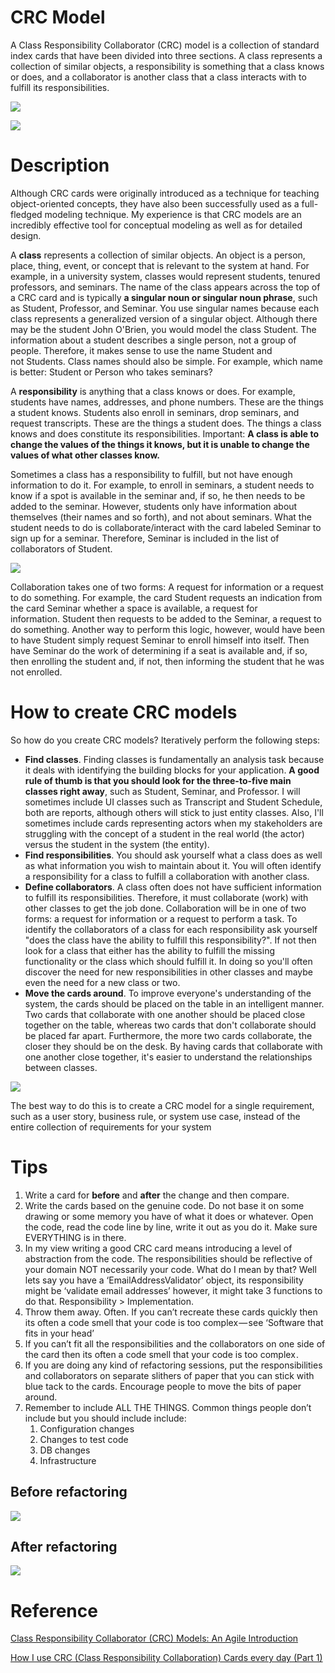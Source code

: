 # CRC Model

A Class Responsibility Collaborator (CRC) model is a collection of standard index cards that have been divided into three sections. A class represents a collection of similar objects, a responsibility is something that a class knows or does, and a collaborator is another class that a class interacts with to fulfill its responsibilities.

![](images/Untitled-e86a14be-5859-433b-95cc-c112c47a3cba.png)

![](images/Untitled-f9e2f4b3-978c-409b-8f86-73e56eb396cd.png)

# Description

Although CRC cards were originally introduced as a technique for teaching object-oriented concepts, they have also been successfully used as a full-fledged modeling technique. My experience is that CRC models are an incredibly effective tool for conceptual modeling as well as for detailed design.

A **class** represents a collection of similar objects. An object is a person, place, thing, event, or concept that is relevant to the system at hand. For example, in a university system, classes would represent students, tenured professors, and seminars. The name of the class appears across the top of a CRC card and is typically **a singular noun or singular noun phrase**, such as Student, Professor, and Seminar. You use singular names because each class represents a generalized version of a singular object. Although there may be the student John O'Brien, you would model the class Student. The information about a student describes a single person, not a group of people. Therefore, it makes sense to use the name Student and not Students. Class names should also be simple. For example, which name is better: Student or Person who takes seminars?

A **responsibility** is anything that a class knows or does. For example, students have names, addresses, and phone numbers. These are the things a student knows. Students also enroll in seminars, drop seminars, and request transcripts. These are the things a student does. The things a class knows and does constitute its responsibilities. Important: **A class is able to change the values of the things it knows, but it is unable to change the values of what other classes know.**

Sometimes a class has a responsibility to fulfill, but not have enough information to do it. For example, to enroll in seminars, a student needs to know if a spot is available in the seminar and, if so, he then needs to be added to the seminar. However, students only have information about themselves (their names and so forth), and not about seminars. What the student needs to do is collaborate/interact with the card labeled Seminar to sign up for a seminar. Therefore, Seminar is included in the list of collaborators of Student.

![](images/Untitled-94e83527-d977-4e9d-93e7-aa5750a01213.png)

Collaboration takes one of two forms: A request for information or a request to do something. For example, the card Student requests an indication from the card Seminar whether a space is available, a request for information. Student then requests to be added to the Seminar, a request to do something. Another way to perform this logic, however, would have been to have Student simply request Seminar to enroll himself into itself. Then have Seminar do the work of determining if a seat is available and, if so, then enrolling the student and, if not, then informing the student that he was not enrolled.

# How to create CRC models

So how do you create CRC models? Iteratively perform the following steps:

- **Find classes**. Finding classes is fundamentally an analysis task because it deals with identifying the building blocks for your application. **A good rule of thumb is that you should look for the three-to-five main classes right away**, such as Student, Seminar, and Professor. I will sometimes include UI classes such as Transcript and Student Schedule, both are reports, although others will stick to just entity classes. Also, I'll sometimes include cards representing actors when my stakeholders are struggling with the concept of a student in the real world (the actor) versus the student in the system (the entity).
- **Find responsibilities**. You should ask yourself what a class does as well as what information you wish to maintain about it. You will often identify a responsibility for a class to fulfill a collaboration with another class.
- **Define collaborators**. A class often does not have sufficient information to fulfill its responsibilities. Therefore, it must collaborate (work) with other classes to get the job done. Collaboration will be in one of two forms: a request for information or a request to perform a task. To identify the collaborators of a class for each responsibility ask yourself "does the class have the ability to fulfill this responsibility?". If not then look for a class that either has the ability to fulfill the missing functionality or the class which should fulfill it. In doing so you'll often discover the need for new responsibilities in other classes and maybe even the need for a new class or two.
- **Move the cards around**. To improve everyone's understanding of the system, the cards should be placed on the table in an intelligent manner. Two cards that collaborate with one another should be placed close together on the table, whereas two cards that don't collaborate should be placed far apart. Furthermore, the more two cards collaborate, the closer they should be on the desk. By having cards that collaborate with one another close together, it's easier to understand the relationships between classes.

![](images/Untitled-c22994e8-5081-46c8-bf09-be68087ea205.png)

The best way to do this is to create a CRC model for a single requirement, such as a user story, business rule, or system use case, instead of the entire collection of requirements for your system

# **Tips**

1. Write a card for **before** and **after** the change and then compare.
2. Write the cards based on the genuine code. Do not base it on some drawing or some memory you have of what it does or whatever. Open the code, read the code line by line, write it out as you do it. Make sure EVERYTHING is in there.
3. In my view writing a good CRC card means introducing a level of abstraction from the code. The responsibilities should be reflective of your domain NOT necessarily your code. What do I mean by that? Well lets say you have a ‘EmailAddressValidator’ object, its responsibility might be ‘validate email addresses’ however, it might take 3 functions to do that. Responsibility > Implementation.
4. Throw them away. Often. If you can’t recreate these cards quickly then its often a code smell that your code is too complex — see ‘Software that fits in your head’
5. If you can’t fit all the responsibilities and the collaborators on one side of the card then its often a code smell that your code is too complex .
6. If you are doing any kind of refactoring sessions, put the responsibilities and collaborators on separate slithers of paper that you can stick with blue tack to the cards. Encourage people to move the bits of paper around.
7. Remember to include ALL THE THINGS. Common things people don’t include but you should include include:
    1. Configuration changes
    2. Changes to test code
    3. DB changes
    4. Infrastructure

## Before refactoring

![](images/Untitled-086adc87-2c50-4ca0-8f93-e65e06b4e109.png)

## After refactoring

![](images/Untitled-5ed2f902-08fc-487a-b72b-49beb37947dd.png)

# Reference

[Class Responsibility Collaborator (CRC) Models: An Agile Introduction](http://agilemodeling.com/artifacts/crcModel.htm)

[How I use CRC (Class Responsibility Collaboration) Cards every day (Part 1)](https://medium.com/@defmyfunc/how-i-use-crc-class-responsibility-collaboration-cards-in-my-day-to-day-work-a9f4814697c5)